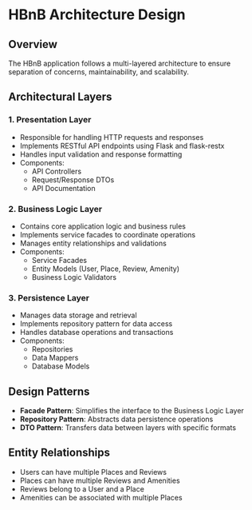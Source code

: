 # HBnB Architecture Design

## Overview
The HBnB application follows a multi-layered architecture to ensure separation of concerns, maintainability, and scalability.

## Architectural Layers

### 1. Presentation Layer
- Responsible for handling HTTP requests and responses
- Implements RESTful API endpoints using Flask and flask-restx
- Handles input validation and response formatting
- Components:
  - API Controllers
  - Request/Response DTOs
  - API Documentation

### 2. Business Logic Layer
- Contains core application logic and business rules
- Implements service facades to coordinate operations
- Manages entity relationships and validations
- Components:
  - Service Facades
  - Entity Models (User, Place, Review, Amenity)
  - Business Logic Validators

### 3. Persistence Layer
- Manages data storage and retrieval
- Implements repository pattern for data access
- Handles database operations and transactions
- Components:
  - Repositories
  - Data Mappers
  - Database Models

## Design Patterns
- **Facade Pattern**: Simplifies the interface to the Business Logic Layer
- **Repository Pattern**: Abstracts data persistence operations
- **DTO Pattern**: Transfers data between layers with specific formats

## Entity Relationships
- Users can have multiple Places and Reviews
- Places can have multiple Reviews and Amenities
- Reviews belong to a User and a Place
- Amenities can be associated with multiple Places
